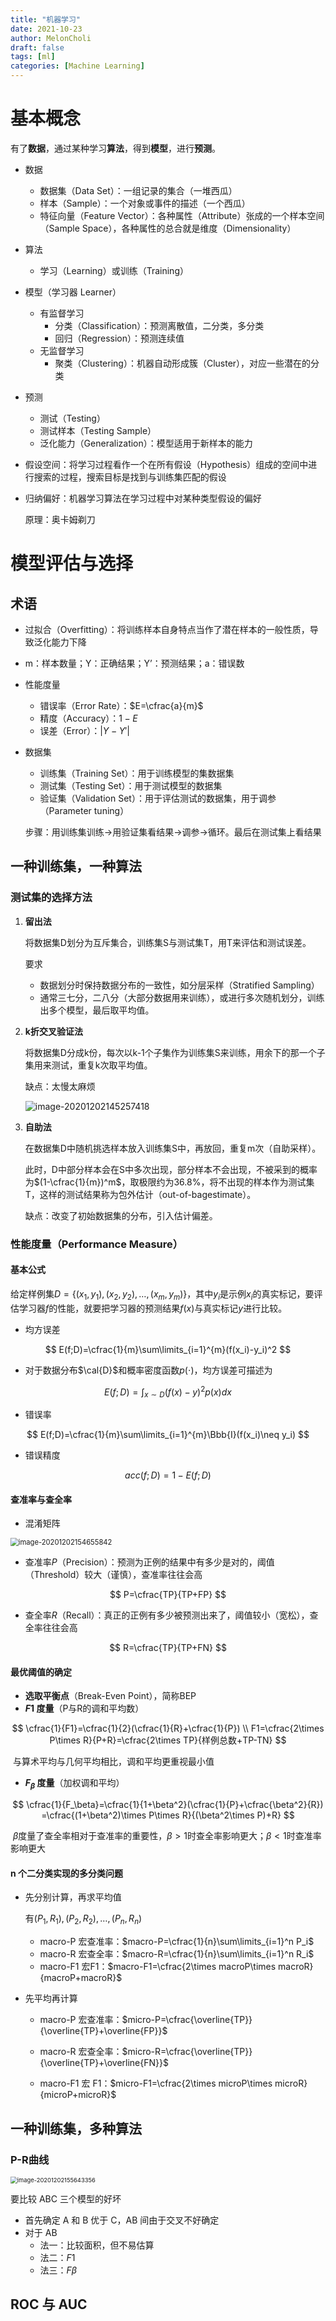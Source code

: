 ```yaml
---
title: "机器学习"
date: 2021-10-23
author: MelonCholi
draft: false
tags: [ml]
categories: [Machine Learning]
---
```


# 基本概念

有了**数据**，通过某种学习**算法**，得到**模型**，进行**预测**。

- 数据
  - 数据集（Data Set）：一组记录的集合（一堆西瓜）
  - 样本（Sample）：一个对象或事件的描述（一个西瓜）
  - 特征向量（Feature Vector）：各种属性（Attribute）张成的一个样本空间（Sample Space），各种属性的总合就是维度（Dimensionality）
- 算法
  
  - 学习（Learning）或训练（Training）
- 模型（学习器 Learner）
  - 有监督学习
    - 分类（Classification）：预测离散值，二分类，多分类
    - 回归（Regression）：预测连续值
  - 无监督学习
    - 聚类（Clustering）：机器自动形成簇（Cluster），对应一些潜在的分类

- 预测
  - 测试（Testing）
  - 测试样本（Testing Sample）
  - 泛化能力（Generalization）：模型适用于新样本的能力

- 假设空间：将学习过程看作一个在所有假设（Hypothesis）组成的空间中进行搜索的过程，搜索目标是找到与训练集匹配的假设

- 归纳偏好：机器学习算法在学习过程中对某种类型假设的偏好

  原理：奥卡姆剃刀



# 模型评估与选择

## 术语

- 过拟合（Overfitting）：将训练样本自身特点当作了潜在样本的一般性质，导致泛化能力下降

- m：样本数量；Y：正确结果；Y’：预测结果；a：错误数

- 性能度量

  - 错误率（Error Rate）：$E=\cfrac{a}{m}$
  - 精度（Accuracy）：$1-E$
  - 误差（Error）：$|Y-Y'|$

- 数据集

  - 训练集（Training Set）：用于训练模型的集数据集
  - 测试集（Testing Set）：用于测试模型的数据集
  - 验证集（Validation Set）：用于评估测试的数据集，用于调参（Parameter tuning）

  步骤：用训练集训练->用验证集看结果->调参->循环。最后在测试集上看结果

## 一种训练集，一种算法

### 测试集的选择方法

1. **留出法**

   将数据集D划分为互斥集合，训练集S与测试集T，用T来评估和测试误差。

   要求

   - 数据划分时保持数据分布的一致性，如分层采样（Stratified Sampling）
   - 通常三七分，二八分（大部分数据用来训练），或进行多次随机划分，训练出多个模型，最后取平均值。

2. **k折交叉验证法**

   将数据集D分成k份，每次以k-1个子集作为训练集S来训练，用余下的那一个子集用来测试，重复k次取平均值。

   缺点：太慢太麻烦

   ![image-20201202145257418](https://trou.oss-cn-shanghai.aliyuncs.com/img/image-20201202145257418.png)

3. **自助法**

   在数据集D中随机挑选样本放入训练集S中，再放回，重复m次（自助采样）。

   此时，D中部分样本会在S中多次出现，部分样本不会出现，不被采到的概率为$(1-\cfrac{1}{m})^m$，取极限约为36.8%，将不出现的样本作为测试集T，这样的测试结果称为包外估计（out-of-bagestimate）。

   缺点：改变了初始数据集的分布，引入估计偏差。

### 性能度量（Performance Measure）

#### 基本公式

给定样例集$D=\{(x_1,y_1),(x_2,y_2),\ldots,(x_m,y_m)\}$，其中$y_i$是示例$x_i$的真实标记，要评估学习器$f$的性能，就要把学习器的预测结果$f(x)$与真实标记$y$进行比较。

- 均方误差

$$
E(f;D)=\cfrac{1}{m}\sum\limits_{i=1}^{m}(f(x_i)-y_i)^2
$$

- 对于数据分布$\cal{D}$和概率密度函数$p(\cdot)$，均方误差可描述为

$$
E(f;D)=\int_{x\sim D}(f(x)-y)^2p(x)dx
$$

- 错误率

$$
E(f;D)=\cfrac{1}{m}\sum\limits_{i=1}^{m}\Bbb{I}(f(x_i)\neq y_i)
$$

- 错误精度

$$
acc(f;D)=1-E(f;D)
$$

#### 查准率与查全率

- 混淆矩阵

<img src="https://trou.oss-cn-shanghai.aliyuncs.com/img/image-20201202154655842.png" alt="image-20201202154655842" style="zoom:80%;" />

- 查准率$P$（Precision）：预测为正例的结果中有多少是对的，阈值（Threshold）较大（谨慎），查准率往往会高

$$
P=\cfrac{TP}{TP+FP}
$$

- 查全率$R$（Recall）：真正的正例有多少被预测出来了，阈值较小（宽松），查全率往往会高

$$
R=\cfrac{TP}{TP+FN}
$$

#### 最优阈值的确定

- **选取平衡点**（Break-Even Point），简称BEP
- **$F1$ 度量**（P与R的调和平均数）

$$
\cfrac{1}{F1}=\cfrac{1}{2}(\cfrac{1}{R}+\cfrac{1}{P}) \\
F1=\cfrac{2\times P\times R}{P+R}=\cfrac{2\times TP}{样例总数+TP-TN}
$$

​			与算术平均与几何平均相比，调和平均更重视最小值

- **$F_\beta$ 度量**（加权调和平均）

$$
\cfrac{1}{F_\beta}=\cfrac{1}{1+\beta^2}(\cfrac{1}{P}+\cfrac{\beta^2}{R}) =\cfrac{(1+\beta^2)\times P\times R}{(\beta^2\times P)+R}
$$

​			$\beta$度量了查全率相对于查准率的重要性，$\beta>1$时查全率影响更大；$\beta<1$时查准率影响更大

#### n 个二分类实现的多分类问题

- 先分别计算，再求平均值

  有$(P_1,R_1),(P_2,R_2),\ldots,(P_n,R_n)$

  - macro-P 宏查准率：$macro-P=\cfrac{1}{n}\sum\limits_{i=1}^n P_i$
  - macro-R 宏查全率：$macro-R=\cfrac{1}{n}\sum\limits_{i=1}^n R_i$
  - macro-F1 宏F1：$macro-F1=\cfrac{2\times macroP\times macroR}{macroP+macroR}$

- 先平均再计算
  - macro-P 宏查准率：$micro-P=\cfrac{\overline{TP}}{\overline{TP}+\overline{FP}}$
  - macro-R 宏查全率：$micro-R=\cfrac{\overline{TP}}{\overline{TP}+\overline{FN}}$

  - macro-F1 宏 F1：$micro-F1=\cfrac{2\times microP\times microR}{microP+microR}$

## 一种训练集，多种算法

### P-R曲线

<img src="https://trou.oss-cn-shanghai.aliyuncs.com/img/image-20201202155643356.png" alt="image-20201202155643356" style="zoom: 67%;" />

要比较 ABC 三个模型的好坏

- 首先确定 A 和 B 优于 C，AB 间由于交叉不好确定
- 对于 AB
  - 法一：比较面积，但不易估算
  - 法二：$F1$
  - 法三：$F\beta$

## ROC 与 AUC

